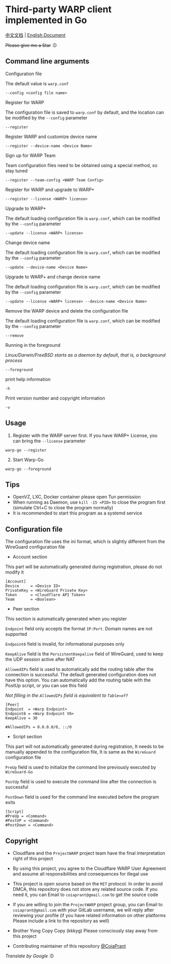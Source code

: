 # Third-party WARP client implemented in Go

[中文文档](https://gitlab.com/ProjectWARP/warp-go/-/blob/master/README.zh_CN.md) | [English Document](https://gitlab.com/ProjectWARP/warp-go/-/blob/master/README.md)

~~Please give me a Star~~ :D

## Command line arguments

Configuration file

The default value is `warp.conf`

```
--config <config file name>
```

Register for WARP

The configuration file is saved to `warp.conf` by default, and the location can be modified by the `--config` parameter

```
--register
```

Register WARP and customize device name

```
--register --device-name <Device Name>
```

Sign up for WARP Team

Team configuration files need to be obtained using a special method, so stay tuned

```
--register --team-config <WARP Team Config>
```

Register for WARP and upgrade to WARP+

```
--register --license <WARP+ license>
```

Upgrade to WARP+

The default loading configuration file is `warp.conf`, which can be modified by the `--config` parameter

```
--update --license <WARP+ license>
```

Change device name

The default loading configuration file is `warp.conf`, which can be modified by the `--config` parameter

```
--update --device-name <Device Name>
```

Upgrade to WARP+ and change device name

The default loading configuration file is `warp.conf`, which can be modified by the `--config` parameter

```
--update --license <WARP+ license> --device-name <Device Name>
```

Remove the WARP device and delete the configuration file

The default loading configuration file is `warp.conf`, which can be modified by the `--config` parameter

```
--remove
```

Running in the foreground

_Linux/Darwin/FreeBSD starts as a daemon by default, that is, a background process_

```
--foreground
```

print help information

```
-h
```

Print version number and copyright information

```
-v
```

## Usage

1. Register with the WARP server first. If you have WARP+ License, you can bring the `--license` parameter

```
warp-go --register
```

2. Start Warp-Go

```
warp-go --foreground
```

## Tips

- OpenVZ, LXC, Docker container please open Tun permission
- When running as Daemon, use `kill -15 <PID>` to close the program first (simulate Ctrl+C to close the program normally)
- It is recommended to start this program as a systemd service

## Configuration file

The configuration file uses the ini format, which is slightly different from the WireGuard configuration file

- Account section

This part will be automatically generated during registration, please do not modify it

```
[Account]
Device     = <Device ID>
PrivateKey = <WireGuard Private Key>
Token      = <Cloudflare API Token>
Team       = <Boolean>
```

- Peer section

This section is automatically generated when you register

`Endpoint` field only accepts the format `IP:Port`. Domain names are not supported

`Endpoint6` field is invalid, for informational purposes only

`KeepAlive` field is the `PersistentKeepalive` field of WireGuard, used to keep the UDP session active after NAT

`AllowedIPs` field is used to automatically add the routing table after the connection is successful. The default generated configuration does not have this option. You can automatically add the routing table with the PostUp script, or you can use this field

_Not filling in the `AllowedIPs` field is equivalent to `Table=off`_

```
[Peer]
Endpoint  = <Warp Endpoint>
Endpoint6 = <Warp Endpoint V6>
KeepAlive = 30

#AllowedIPs = 0.0.0.0/0, ::/0
```

- Script section

This part will not automatically generated during registration, It needs to be manually appended to the configuration file, It is same as the `WireGuard` configuration file

`PreUp` field is used to initialize the command line previously executed by `WireGuard-Go`

`PostUp` field is used to execute the command line after the connection is successful

`PostDown` field is used for the command line executed before the program exits

```
[Script]
#PreUp = <Command>
#PostUP = <Command>
#PostDown = <Command>
```

## Copyright

- Cloudflare and the `ProjectWARP` project team have the final interpretation right of this project
- By using this project, you agree to the Cloudflare WARP User Agreement and assume all responsibilities and consequences for illegal use
- This project is open source based on the `MIT` protocol. In order to avoid DMCA, this repository does not store any related source code. If you need it, you can Email to `coiaprant@gmail.com` to get the source code
- If you are willing to join the `ProjectWARP` project group, you can Email to `coiaprant@gmail.com` with your GitLab username, we will reply after reviewing your profile (if you have related information on other platforms Please include a link to the repository as well)
- Brother Yong Copy Copy (kkkyg) Please consciously stay away from this project

- Contributing maintainer of this repository [@CoiaPrant](https://gitlab.com/CoiaPrant)

_Translate by Google_ :D
